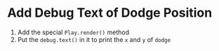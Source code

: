 # Add Debug Text of Dodge Position

1. Add the special `Play.render()` method
1. Put the `debug.text()` in it to print the `x` and `y` of `dodge`

